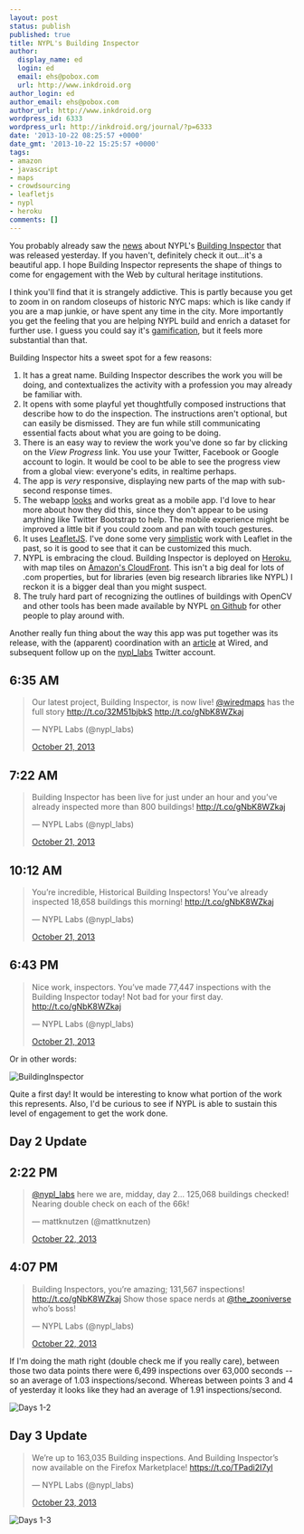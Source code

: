 ```yaml
---
layout: post
status: publish
published: true
title: NYPL's Building Inspector
author:
  display_name: ed
  login: ed
  email: ehs@pobox.com
  url: http://www.inkdroid.org
author_login: ed
author_email: ehs@pobox.com
author_url: http://www.inkdroid.org
wordpress_id: 6333
wordpress_url: http://inkdroid.org/journal/?p=6333
date: '2013-10-22 08:25:57 +0000'
date_gmt: '2013-10-22 15:25:57 +0000'
tags:
- amazon
- javascript
- maps
- crowdsourcing
- leafletjs
- nypl
- heroku
comments: []
---
```


<p>You probably already saw the <a href="http://www.wired.com/wiredscience/2013/10/phone-map-game-new-york-city/">news</a> about NYPL's <a href="http://buildinginspector.nypl.org">Building Inspector</a> that was released yesterday. If you haven't, definitely check it out...it's a beautiful app. I hope Building Inspector represents the shape of things to come for engagement with the Web by cultural heritage institutions.</p>
<p>I think you'll find that it is strangely addictive. This is partly because you get to zoom in on random closeups of historic NYC maps: which is like candy if you are a map junkie, or have spent any time in the city. More importantly you get the feeling that you are helping NYPL build and enrich a dataset for further use. I guess you could say it's <a href="https://en.wikipedia.org/wiki/Gamification">gamification</a>, but it feels more substantial than that.</p>
<p>Building Inspector hits a sweet spot for a few reasons:</p>
<ol>
<li>It has a great name. Building Inspector describes the work you will be doing, and contextualizes the activity with a profession you may already be familiar with.</li>
<li>It opens with some playful yet thoughtfully composed instructions that describe how to do the inspection. The instructions aren't optional, but can easily be dismissed. They are fun while still communicating essential facts about what you are going to be doing.</li>
<li>There is an easy way to review the work you've done so far by clicking on the <em>View Progress</em> link. You use your Twitter, Facebook or Google account to login. It would be cool to be able to see the progress view from a global view: everyone's edits, in realtime perhaps. </li>
<li>The app is <em>very</em> responsive, displaying new parts of the map with sub-second response times.</li>
<li>The webapp <a href="http://www.flickr.com/photos/inkdroid/10423047076/">looks</a> and works great as a mobile app. I'd love to hear more about how they did this, since they don't appear to be using anything like Twitter Bootstrap to help. The mobile experience might be improved a little bit if you could zoom and pan with touch gestures. </li>
<li>It uses <a href="http://leafletjs.com/">LeafletJS</a>. I've done some very <a href="http://inkdroid.org/ici/">simplistic</a> work with Leaflet in the past, so it is good to see that it can be customized this much.</li>
<li>NYPL is embracing the cloud. Building Inspector is deployed on <a href="http://heroku.com">Heroku</a>, with map tiles on <a href="http://aws.amazon.com/cloudfront/">Amazon's CloudFront</a>. This isn't a big deal for lots of .com properties, but for libraries (even big research libraries like NYPL) I reckon it is a bigger deal than you might suspect.</li>
<li>The truly hard part of recognizing the outlines of buildings with OpenCV and other tools has been made available by NYPL <a href="https://github.com/NYPL/map-vectorizer">on Github</a> for other people to play around with.</li>
</ol>
<p>Another really fun thing about the way this app was put together was its release, with the (apparent) coordination with an <a href="http://www.wired.com/wiredscience/2013/10/phone-map-game-new-york-city/">article</a> at Wired, and subsequent follow up on the <a href="https://twitter.com/nypl_labs">nypl_labs</a> Twitter account.</p>
<h2>6:35 AM</h2>
<p><script async src="//platform.twitter.com/widgets.js" charset="utf-8"></script></p>
<blockquote class="twitter-tweet" data-conversation="none">
<p>
    Our latest project, Building Inspector, is now live! <a href="https://twitter.com/wiredmaps">@wiredmaps</a> has the full story <a href="http://t.co/32M51bjbkS">http://t.co/32M51bjbkS</a> <a href="http://t.co/gNbK8WZkaj">http://t.co/gNbK8WZkaj</a>
  </p>
<p>— NYPL Labs (@nypl_labs) </p>
<p>  <a href="https://twitter.com/nypl_labs/statuses/392237770472955905">October 21, 2013</a>
</p></blockquote>
<h2>7:22 AM</h2>
<blockquote class="twitter-tweet">
<p>
    Building Inspector has been live for just under an hour and you’ve already inspected more than 800 buildings! <a href="http://t.co/gNbK8WZkaj">http://t.co/gNbK8WZkaj</a>
  </p>
<p>— NYPL Labs (@nypl_labs) </p>
<p>  <a href="https://twitter.com/nypl_labs/statuses/392249595180634112">October 21, 2013</a>
</p></blockquote>
<h2>10:12 AM</h2>
<blockquote class="twitter-tweet">
<p>
    You’re incredible, Historical Building Inspectors! You’ve already inspected 18,658 buildings this morning! <a href="http://t.co/gNbK8WZkaj">http://t.co/gNbK8WZkaj</a>
  </p>
<p>— NYPL Labs (@nypl_labs) </p>
<p>  <a href="https://twitter.com/nypl_labs/statuses/392292206029324288">October 21, 2013</a>
</p></blockquote>
<h2>6:43 PM</h2>
<blockquote class="twitter-tweet">
<p>
    Nice work, inspectors. You’ve made 77,447 inspections with the Building Inspector today! Not bad for your first day. <a href="http://t.co/gNbK8WZkaj">http://t.co/gNbK8WZkaj</a>
  </p>
<p>— NYPL Labs (@nypl_labs) </p>
<p>  <a href="https://twitter.com/nypl_labs/statuses/392420805403242497">October 21, 2013</a>
</p></blockquote>
<p>Or in other words:</p>
<p><img src="http://inkdroid.org/images/buildinginspector-chart-1.png" alt="BuildingInspector" /></p>
<p>Quite a first day! It would be interesting to know what portion of the work this represents. Also, I'd be curious to see if NYPL is able to sustain this level of engagement to get the work done.</p>
<h2>Day 2 Update</h2>
<h2>2:22 PM</h2>
<blockquote class="twitter-tweet" data-conversation="none">
<p>
    <a href="https://twitter.com/nypl_labs">@nypl_labs</a> here we are, midday, day 2... 125,068 buildings checked! Nearing double check on each of the 66k!
  </p>
<p>— mattknutzen (@mattknutzen) </p>
<p>  <a href="https://twitter.com/mattknutzen/statuses/392717633822277632">October 22, 2013</a>
</p></blockquote>
<h2>4:07 PM</h2>
<blockquote class="twitter-tweet">
<p>
    Building Inspectors, you’re amazing; 131,567 inspections! <a href="http://t.co/gNbK8WZkaj">http://t.co/gNbK8WZkaj</a> Show those space nerds at <a href="https://twitter.com/the_zooniverse">@the_zooniverse</a> who’s boss!
  </p>
<p>— NYPL Labs (@nypl_labs) </p>
<p>  <a href="https://twitter.com/nypl_labs/statuses/392744102028386304">October 22, 2013</a>
</p></blockquote>
<p>If I'm doing the math right (double check me if you really care), between those two data points there were 6,499 inspections over 63,000 seconds -- so an average of 1.03 inspections/second. Whereas between points 3 and 4 of yesterday it looks like they had an average of 1.91 inspections/second.</p>
<p><img src="http://inkdroid.org/images/buildinginspector-chart-2.png" alt="Days 1-2" /></p>
<h2>Day 3 Update</h2>
<blockquote class="twitter-tweet">
<p>
    We’re up to 163,035 Building inspections. And Building Inspector’s now available on the Firefox Marketplace! <a href="https://t.co/TPadi2I7yI">https://t.co/TPadi2I7yI</a>
  </p>
<p>— NYPL Labs (@nypl_labs) </p>
<p>  <a href="https://twitter.com/nypl_labs/statuses/393003845401731072">October 23, 2013</a>
</p></blockquote>
<p><img src="http://inkdroid.org/images/buildinginspector-chart-3.png" alt="Days 1-3" /></p>
